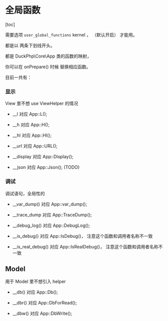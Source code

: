# 全局函数
[toc]

需要选项 `user_global_functions` kernel ，  （默认开启） 才能用。

都是以 两条下划线开头。

都是 DuckPhp\Core\App 类的函数的映射，


你可以在 onPrepare() 时候 替换相应函数。


目前一共有：

### 显示

View 里不想  use ViewHelper 的情况

- __l 对应 App::L();

- __h 对应 App::H();

- __hl 对应 App::Hl();

- __url 对应 App::URL();

-  __display 对应 App::Display();

-  __json 对应 App::Json(); (TODO)

### 调试

调试语句，全局性的

- __var_dump() 对应 App::var_dump();

- __trace_dump 对应 App::TraceDump();

- __debug_log() 对应 App::DebugLog();

- __is_debug() 对应 App::IsDebug()， 注意这个函数和调用者名称不一致

- __is_real_debug() 对应 App::IsRealDebug()， 注意这个函数和调用者名称不一致

## Model 

用于 Model 里不想引入 helper 

- __db() 对应 App::Db();

- __dbr() 对应 App::DbForRead();

- __dbw() 对应 App::DbWrite();





